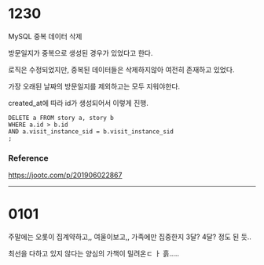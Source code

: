 # 1230

MySQL 중복 데이터 삭제

방문일지가 중복으로 생성된 경우가 있었다고 한다.

로직은 수정되었지만, 중복된 데이터들은 삭제하지않아 여전히 존재하고 있었다.

가장 오래된 날짜의 방문일지를 제외하고는 모두 지워야한다.

created_at에 따라 id가 생성되어서 이렇게 진행.

```mysql
DELETE a FROM story a, story b
WHERE a.id > b.id
AND a.visit_instance_sid = b.visit_instance_sid
;
```



### Reference

https://jootc.com/p/201906022867



---

# 0101

주말에는 오롯이 집계약하고,, 여울이보고,, 가족에만 집중한지 3달? 4달? 정도 된 듯..

최선을 다하고 있지 않다는 양심의 가책이 밀려온ㄷ ㅏ 흙.....
